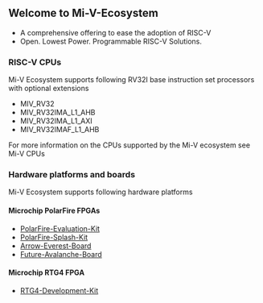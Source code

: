 ## Welcome to Mi-V-Ecosystem
  
- A comprehensive offering to ease the adoption of RISC-V
- Open. Lowest Power. Programmable RISC-V Solutions.  

### RISC-V CPUs
Mi-V Ecosystem supports following RV32I base instruction set processors with optional extensions
- MIV_RV32
- MIV_RV32IMA_L1_AHB
- MIV_RV32IMA_L1_AXI
- MIV_RV32IMAF_L1_AHB

For more information on the CPUs supported by the Mi-V ecosystem see Mi-V CPUs
    
### Hardware platforms and boards

Mi-V Ecosystem supports following hardware platforms

#### Microchip PolarFire FPGAs
* [PolarFire-Evaluation-Kit](https://mi-v-soft-risc-v.github.io/PolarFire-Eval-Kit/)
* [PolarFire-Splash-Kit](https://mi-v-soft-risc-v.github.io/PolarFire-FPGA-Splash-Kit/)
* [Arrow-Everest-Board](https://mi-v-soft-risc-v.github.io/Arrow-Everest-Board/)
* [Future-Avalanche-Board](https://mi-v-soft-risc-v.github.io/Future-Avalanche-Board/)

#### Microchip RTG4 FPGA
* [RTG4-Development-Kit]()

